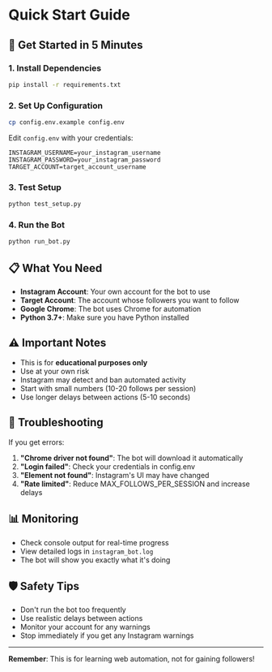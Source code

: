 # Quick Start Guide

## 🚀 Get Started in 5 Minutes

### 1. Install Dependencies
```bash
pip install -r requirements.txt
```

### 2. Set Up Configuration
```bash
cp config.env.example config.env
```

Edit `config.env` with your credentials:
```env
INSTAGRAM_USERNAME=your_instagram_username
INSTAGRAM_PASSWORD=your_instagram_password
TARGET_ACCOUNT=target_account_username
```

### 3. Test Setup
```bash
python test_setup.py
```

### 4. Run the Bot
```bash
python run_bot.py
```

## 📋 What You Need

- **Instagram Account**: Your own account for the bot to use
- **Target Account**: The account whose followers you want to follow
- **Google Chrome**: The bot uses Chrome for automation
- **Python 3.7+**: Make sure you have Python installed

## ⚠️ Important Notes

- This is for **educational purposes only**
- Use at your own risk
- Instagram may detect and ban automated activity
- Start with small numbers (10-20 follows per session)
- Use longer delays between actions (5-10 seconds)

## 🔧 Troubleshooting

If you get errors:

1. **"Chrome driver not found"**: The bot will download it automatically
2. **"Login failed"**: Check your credentials in config.env
3. **"Element not found"**: Instagram's UI may have changed
4. **"Rate limited"**: Reduce MAX_FOLLOWS_PER_SESSION and increase delays

## 📊 Monitoring

- Check console output for real-time progress
- View detailed logs in `instagram_bot.log`
- The bot will show you exactly what it's doing

## 🛡️ Safety Tips

- Don't run the bot too frequently
- Use realistic delays between actions
- Monitor your account for any warnings
- Stop immediately if you get any Instagram warnings

---

**Remember**: This is for learning web automation, not for gaining followers! 